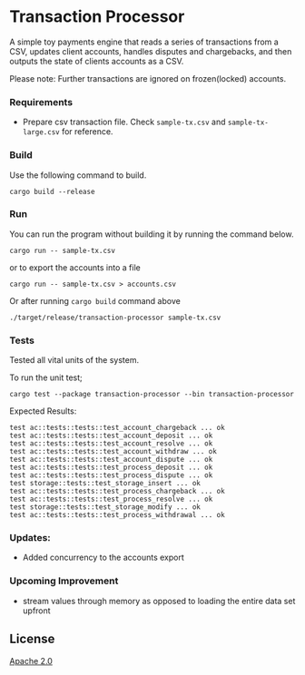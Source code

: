 # Transaction Processor
A simple toy payments engine that reads a series of transactions from a CSV, updates client accounts, handles disputes and chargebacks, and then outputs the state of clients accounts as a CSV.

Please note: Further transactions are ignored on frozen(locked) accounts.
### Requirements
* Prepare csv transaction file. Check `sample-tx.csv` and `sample-tx-large.csv` for reference.

### Build

Use the following command to build.

`cargo build --release`


### Run

You can run the program without building it by running the command below.

`cargo run -- sample-tx.csv`

or to export the accounts into a file

`cargo run -- sample-tx.csv > accounts.csv`

Or after running `cargo build` command above

`./target/release/transaction-processor sample-tx.csv`


### Tests
Tested all vital units of the system.

To run the unit test;

`cargo test --package transaction-processor --bin transaction-processor`


Expected Results: 
```
test ac::tests::tests::test_account_chargeback ... ok
test ac::tests::tests::test_account_deposit ... ok
test ac::tests::tests::test_account_resolve ... ok
test ac::tests::tests::test_account_withdraw ... ok
test ac::tests::tests::test_account_dispute ... ok
test ac::tests::tests::test_process_deposit ... ok
test ac::tests::tests::test_process_dispute ... ok
test storage::tests::test_storage_insert ... ok
test ac::tests::tests::test_process_chargeback ... ok
test ac::tests::tests::test_process_resolve ... ok
test storage::tests::test_storage_modify ... ok
test ac::tests::tests::test_process_withdrawal ... ok
```

### Updates:
* Added concurrency to the accounts export

### Upcoming Improvement
* stream values through memory as opposed to loading the entire data set upfront

## License

[Apache 2.0](https://choosealicense.com/licenses/apache-2.0/)

